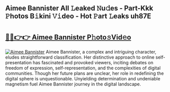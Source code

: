 ## Aimee Bannister All 𝙻eaked 𝙽u𝚍es - Part-Kkk 𝙿hotos B𝚒kini 𝚅𝚒deo - Hot 𝙿art 𝙻eaks uh87E

# <h2><a href="http://ld52utu.urlbe.top/?page=Aimee+Bannister">🔗🔗👉👉 Aimee Bannister P𝚑oto𝚜Vid𝚎o</a></h2>

[![Aimee Bannister](https://i.imgur.com/eBuTRDB.gif)](http://ld52utu.urlbe.top/?page=Aimee+Bannister)
Aimee Bannister, a complex and intriguing character, eludes straightforward classification. Her distinctive approach to online self-presentation has fascinated and provoked viewers, inciting debates on freedom of expression, self-representation, and the complexities of digital communities. Though her future plans are unclear, her role in redefining the digital sphere is unquestionable. Unyielding determination and undeniable magnetism fuel Aimee Bannister journey in the digital landscape.
